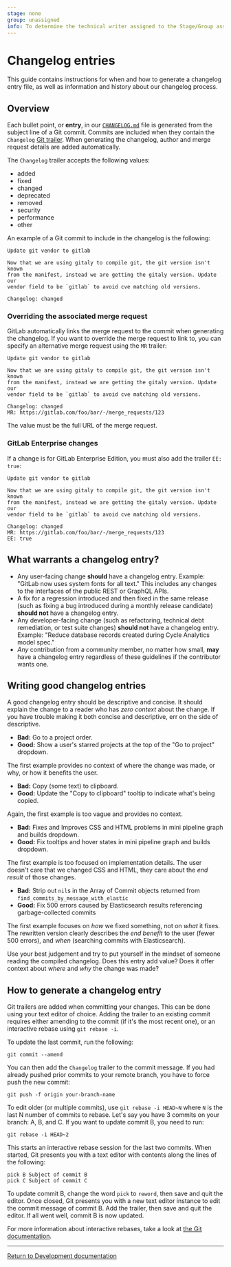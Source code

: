```yaml
---
stage: none
group: unassigned
info: To determine the technical writer assigned to the Stage/Group associated with this page, see https://about.gitlab.com/handbook/engineering/ux/technical-writing/#assignments
---
```


# Changelog entries

This guide contains instructions for when and how to generate a changelog entry
file, as well as information and history about our changelog process.

## Overview

Each bullet point, or **entry**, in our
[`CHANGELOG.md`](https://gitlab.com/gitlab-org/gitlab/blob/master/CHANGELOG.md)
file is generated from the subject line of a Git commit. Commits are included
when they contain the `Changelog` [Git trailer](https://git-scm.com/docs/git-interpret-trailers).
When generating the changelog, author and merge request details are added
automatically.

The `Changelog` trailer accepts the following values:

- added
- fixed
- changed
- deprecated
- removed
- security
- performance
- other

An example of a Git commit to include in the changelog is the following:

```plaintext
Update git vendor to gitlab

Now that we are using gitaly to compile git, the git version isn't known
from the manifest, instead we are getting the gitaly version. Update our
vendor field to be `gitlab` to avoid cve matching old versions.

Changelog: changed
```

### Overriding the associated merge request

GitLab automatically links the merge request to the commit when generating the
changelog. If you want to override the merge request to link to, you can specify
an alternative merge request using the `MR` trailer:

```plaintext
Update git vendor to gitlab

Now that we are using gitaly to compile git, the git version isn't known
from the manifest, instead we are getting the gitaly version. Update our
vendor field to be `gitlab` to avoid cve matching old versions.

Changelog: changed
MR: https://gitlab.com/foo/bar/-/merge_requests/123
```

The value must be the full URL of the merge request.

### GitLab Enterprise changes

If a change is for GitLab Enterprise Edition, you must also add the trailer `EE:
true`:

```plaintext
Update git vendor to gitlab

Now that we are using gitaly to compile git, the git version isn't known
from the manifest, instead we are getting the gitaly version. Update our
vendor field to be `gitlab` to avoid cve matching old versions.

Changelog: changed
MR: https://gitlab.com/foo/bar/-/merge_requests/123
EE: true
```

## What warrants a changelog entry?

- Any user-facing change **should** have a changelog entry. Example: "GitLab now
  uses system fonts for all text." This includes any changes to the interfaces of the public REST or GraphQL APIs.
- A fix for a regression introduced and then fixed in the same release (such as
  fixing a bug introduced during a monthly release candidate) **should not**
  have a changelog entry.
- Any developer-facing change (such as refactoring, technical debt remediation,
  or test suite changes) **should not** have a changelog entry. Example: "Reduce
  database records created during Cycle Analytics model spec."
- _Any_ contribution from a community member, no matter how small, **may** have
  a changelog entry regardless of these guidelines if the contributor wants one.

## Writing good changelog entries

A good changelog entry should be descriptive and concise. It should explain the
change to a reader who has _zero context_ about the change. If you have trouble
making it both concise and descriptive, err on the side of descriptive.

- **Bad:** Go to a project order.
- **Good:** Show a user's starred projects at the top of the "Go to project"
  dropdown.

The first example provides no context of where the change was made, or why, or
how it benefits the user.

- **Bad:** Copy (some text) to clipboard.
- **Good:** Update the "Copy to clipboard" tooltip to indicate what's being
  copied.

Again, the first example is too vague and provides no context.

- **Bad:** Fixes and Improves CSS and HTML problems in mini pipeline graph and
  builds dropdown.
- **Good:** Fix tooltips and hover states in mini pipeline graph and builds
  dropdown.

The first example is too focused on implementation details. The user doesn't
care that we changed CSS and HTML, they care about the _end result_ of those
changes.

- **Bad:** Strip out `nil`s in the Array of Commit objects returned from
  `find_commits_by_message_with_elastic`
- **Good:** Fix 500 errors caused by Elasticsearch results referencing
  garbage-collected commits

The first example focuses on _how_ we fixed something, not on _what_ it fixes.
The rewritten version clearly describes the _end benefit_ to the user (fewer 500
errors), and _when_ (searching commits with Elasticsearch).

Use your best judgement and try to put yourself in the mindset of someone
reading the compiled changelog. Does this entry add value? Does it offer context
about _where_ and _why_ the change was made?

## How to generate a changelog entry

Git trailers are added when committing your changes. This can be done using your
text editor of choice. Adding the trailer to an existing commit requires either
amending to the commit (if it's the most recent one), or an interactive rebase
using `git rebase -i`.

To update the last commit, run the following:

```shell
git commit --amend
```

You can then add the `Changelog` trailer to the commit message. If you had
already pushed prior commits to your remote branch, you have to force push
the new commit:

```shell
git push -f origin your-branch-name
```

To edit older (or multiple commits), use `git rebase -i HEAD~N` where `N` is the
last N number of commits to rebase. Let's say you have 3 commits on your branch:
A, B, and C. If you want to update commit B, you need to run:

```shell
git rebase -i HEAD~2
```

This starts an interactive rebase session for the last two commits. When
started, Git presents you with a text editor with contents along the lines of
the following:

```plaintext
pick B Subject of commit B
pick C Subject of commit C
```

To update commit B, change the word `pick` to `reword`, then save and quit the
editor. Once closed, Git presents you with a new text editor instance to edit
the commit message of commit B. Add the trailer, then save and quit the editor.
If all went well, commit B is now updated.

For more information about interactive rebases, take a look at [the Git
documentation](https://git-scm.com/book/en/v2/Git-Tools-Rewriting-History).

---

[Return to Development documentation](README.md)
